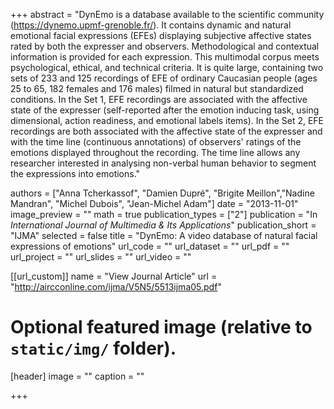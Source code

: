+++
abstract = "DynEmo is a database available to the scientific community (https://dynemo.upmf-grenoble.fr/). It contains dynamic and natural emotional facial expressions (EFEs) displaying subjective affective states rated by both the expresser and observers. Methodological and contextual information is provided for each expression. This multimodal corpus meets psychological, ethical, and technical criteria. It is quite large, containing two sets of 233 and 125 recordings of EFE of ordinary Caucasian people (ages 25 to 65, 182 females and 176 males) filmed in natural but standardized conditions. In the Set 1, EFE recordings are associated with the affective state of the expresser (self-reported after the emotion inducing task, using dimensional, action readiness, and emotional labels items). In the Set 2, EFE recordings are both associated with the affective state of the expresser and with the time line (continuous annotations) of observers' ratings of the emotions displayed throughout the recording. The time line allows any researcher interested in analysing non-verbal human behavior to segment the expressions into emotions."

authors = ["Anna Tcherkassof", "Damien Dupré", "Brigite Meillon","Nadine Mandran", "Michel Dubois", "Jean-Michel Adam"]
date = "2013-11-01"
image_preview = ""
math = true
publication_types = ["2"]
publication = "In *International Journal of Multimedia & Its Applications*"
publication_short = "IJMA"
selected = false
title = "DynEmo: A video database of natural facial expressions of emotions"
url_code = ""
url_dataset = ""
url_pdf = ""
url_project = ""
url_slides = ""
url_video = ""

[[url_custom]]
name = "View Journal Article"
url = "http://aircconline.com/ijma/V5N5/5513ijma05.pdf"

# Optional featured image (relative to `static/img/` folder).
[header]
image = ""
caption = ""

+++
